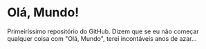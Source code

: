 # Olá, Mundo!
 Primeiríssimo repositório do GitHub.
 Dizem que se eu não começar qualquer coisa com "Olá, Mundo", terei incontáveis anos de azar...

